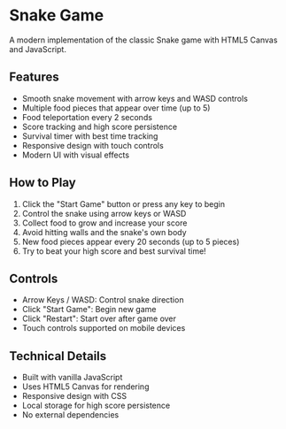 # Snake Game

A modern implementation of the classic Snake game with HTML5 Canvas and JavaScript.

## Features

- Smooth snake movement with arrow keys and WASD controls
- Multiple food pieces that appear over time (up to 5)
- Food teleportation every 2 seconds
- Score tracking and high score persistence
- Survival timer with best time tracking
- Responsive design with touch controls
- Modern UI with visual effects

## How to Play

1. Click the "Start Game" button or press any key to begin
2. Control the snake using arrow keys or WASD
3. Collect food to grow and increase your score
4. Avoid hitting walls and the snake's own body
5. New food pieces appear every 20 seconds (up to 5 pieces)
6. Try to beat your high score and best survival time!

## Controls

- Arrow Keys / WASD: Control snake direction
- Click "Start Game": Begin new game
- Click "Restart": Start over after game over
- Touch controls supported on mobile devices

## Technical Details

- Built with vanilla JavaScript
- Uses HTML5 Canvas for rendering
- Responsive design with CSS
- Local storage for high score persistence
- No external dependencies 